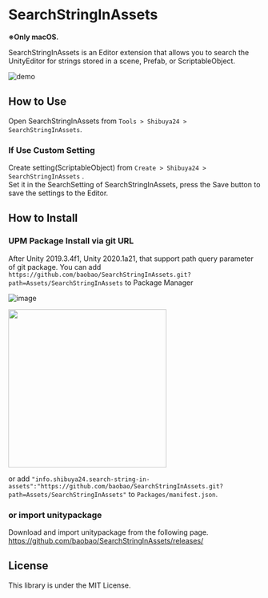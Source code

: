 # SearchStringInAssets

**※Only macOS.**

SearchStringInAssets is an Editor extension that allows you to search the UnityEditor for strings stored in a scene, Prefab, or ScriptableObject.

![demo](https://user-images.githubusercontent.com/144386/101299365-4da63780-3875-11eb-9b56-b2fe56d95663.gif)


## How to Use

Open SearchStringInAssets from `Tools > Shibuya24 > SearchStringInAssets`.

### If Use Custom Setting

Create setting(ScriptableObject) from `Create > Shibuya24 > SearchStringInAssets` .  
Set it in the SearchSetting of SearchStringInAssets, press the Save button to save the settings to the Editor.


## How to Install

### UPM Package Install via git URL

After Unity 2019.3.4f1, Unity 2020.1a21, that support path query parameter of git package. You can add `https://github.com/baobao/SearchStringInAssets.git?path=Assets/SearchStringInAssets` to Package Manager

![image](https://user-images.githubusercontent.com/144386/87669945-d11d9a00-c7a9-11ea-8a21-aff2cb8117f8.png)


<img src="https://user-images.githubusercontent.com/144386/101301741-20f61e00-387d-11eb-8b6e-a937f6f5814d.png" width=316 />


or add `"info.shibuya24.search-string-in-assets":"https://github.com/baobao/SearchStringInAssets.git?path=Assets/SearchStringInAssets"` to `Packages/manifest.json`.


### or import unitypackage

Download and import unitypackage from the following page.  
https://github.com/baobao/SearchStringInAssets/releases/


## License

This library is under the MIT License.
